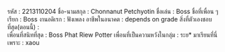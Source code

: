 รหัส : 2213110204
ชื่อ-นามสกุล : Chonnanut Petchyotin
ชื่อเล่น : Boss
ชื่อที่เพื่อน ๆ เรียก : Boss
งานอดิเรก : ฟังเพลง
อาชีพในอนาคต : depends on grade
สิ่งที่ตัวเองชอบที่สุด(ตอนนี้) :  
เพื่อนที่สนิทที่สุด : Boss Phat Riew Potter
เพื่อนที่เป็นความหวังในกลุ่ม : ระย*
มาเรียนที่นี่เพราะ : xaou


